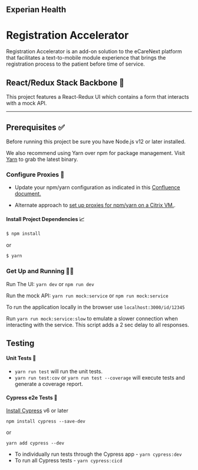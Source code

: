 ## Experian Health

# Registration Accelerator

Registration Accelerator is an add-on solution to the eCareNext platform that facilitates a text-to-mobile module experience that brings the registration process to the patient before time of service​.

## React/Redux Stack Backbone 🚀

This project features a React-Redux UI which contains a form that interacts with a mock API.

-------- 
## Prerequisites ✅

Before running this project be sure you have Node.js v12 or later installed.

We also recommend using Yarn over npm for package management.
Visit [Yarn](https://yarnpkg.com) to grab the latest binary.

### Configure Proxies 🔨

- Update your npm/yarn configuration as indicated in this [Confluence document.](https://confluence.passporthealth.com/display/NDT/Set+proxies+for+Yarn+and+npm+on+a+citrix+vm)

- Alternate approach to [set up proxies for npm/yarn on a Citrix VM.](https://confluence.experianhealth.com/display/UIUX/Fixing+proxies+for+Yarn+and+npm+on+a+citrix+vm).

#### Install Project Dependencies 📈

```sh
$ npm install
```

or

```sh
$ yarn
```

### Get Up and Running 🏃‍♀️

Run The UI: `yarn dev` or `npm run dev`

Run the mock API: `yarn run mock:service` or `npm run mock:service`

To run the application locally in the browser use `localhost:3000/id/12345`

Run `yarn run mock:service:slow` to emulate a slower connection when interacting with the service. This script adds a 2 sec delay to all responses.

## Testing

#### Unit Tests 🧪

- `yarn run test` will run the unit tests.
- `yarn run test:cov` or `yarn run test --coverage` will execute tests and generate a coverage report.

#### Cypress e2e Tests 🔄

[Install Cypress](https://docs.cypress.io/guides/getting-started/installing-cypress.html#System-requirements) v6 or later

```
npm install cypress --save-dev
```

or

```
yarn add cypress --dev
```

- To individually run tests through the Cypress app - `yarn cypress:dev`
- To run all Cypress tests - `yarn cypress:cicd`

